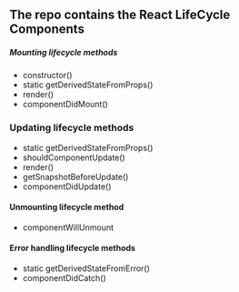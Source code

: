 ## The repo contains the React LifeCycle Components

##### Mounting lifecycle methods

- constructor()
- static getDerivedStateFromProps()
- render()
- componentDidMount()

### Updating lifecycle methods

- static getDerivedStateFromProps()
- shouldComponentUpdate()
- render()
- getSnapshotBeforeUpdate()
- componentDidUpdate()

#### Unmounting lifecycle method

- componentWillUnmount

#### Error handling lifecycle methods

- static getDerivedStateFromError()
- componentDidCatch()
